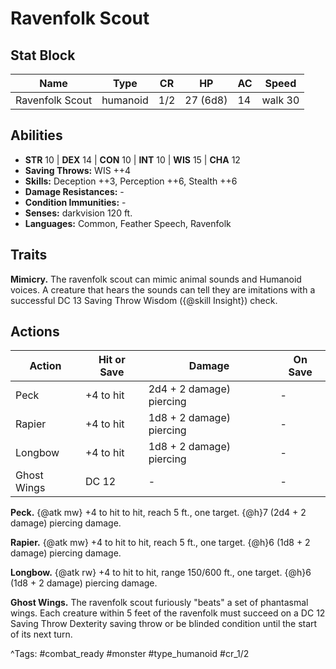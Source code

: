 # Ravenfolk Scout

## Stat Block

| Name | Type | CR | HP | AC | Speed |
|------|------|----|----|----|-------|
| Ravenfolk Scout | humanoid | 1/2 | 27 (6d8) | 14 | walk 30 |

## Abilities

- **STR** 10 | **DEX** 14 | **CON** 10 | **INT** 10 | **WIS** 15 | **CHA** 12
- **Saving Throws:** WIS ++4  
- **Skills:** Deception ++3, Perception ++6, Stealth ++6  
- **Damage Resistances:** -  
- **Condition Immunities:** -  
- **Senses:** darkvision 120 ft.  
- **Languages:** Common, Feather Speech, Ravenfolk

## Traits

**Mimicry.** The ravenfolk scout can mimic animal sounds and Humanoid voices. A creature that hears the sounds can tell they are imitations with a successful DC 13 Saving Throw Wisdom ({@skill Insight}) check.


## Actions

| Action | Hit or Save | Damage | On Save |
|--------|--------------|--------|----------|
| Peck | +4 to hit | 2d4 + 2 damage) piercing | - |
| Rapier | +4 to hit | 1d8 + 2 damage) piercing | - |
| Longbow | +4 to hit | 1d8 + 2 damage) piercing | - |
| Ghost Wings | DC 12 | - | - |

**Peck.** {@atk mw} +4 to hit to hit, reach 5 ft., one target. {@h}7 (2d4 + 2 damage) piercing damage.

**Rapier.** {@atk mw} +4 to hit to hit, reach 5 ft., one target. {@h}6 (1d8 + 2 damage) piercing damage.

**Longbow.** {@atk rw} +4 to hit to hit, range 150/600 ft., one target. {@h}6 (1d8 + 2 damage) piercing damage.

**Ghost Wings.** The ravenfolk scout furiously "beats" a set of phantasmal wings. Each creature within 5 feet of the ravenfolk must succeed on a DC 12 Saving Throw Dexterity saving throw or be blinded condition until the start of its next turn.


^Tags: #combat_ready #monster #type_humanoid #cr_1/2
